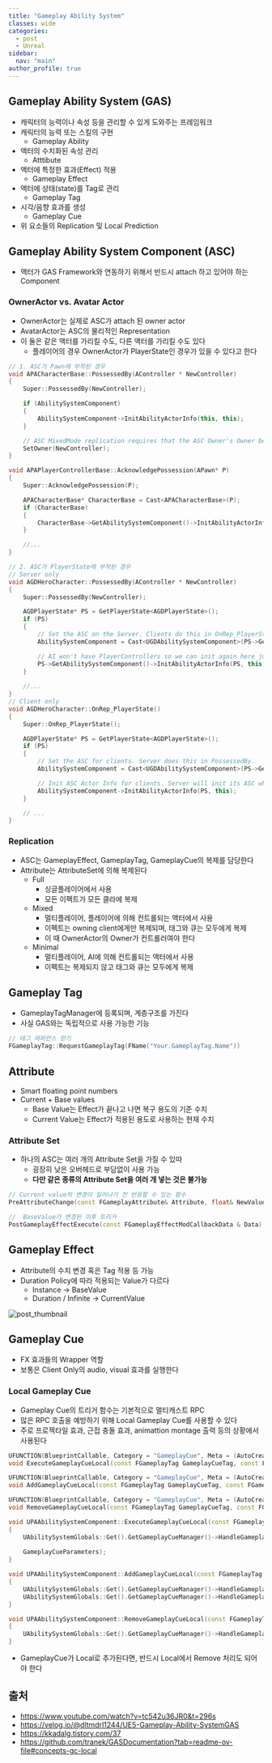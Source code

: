```yaml
---
title: "Gameplay Ability System"
classes: wide
categories: 
  - post
  - Unreal
sidebar:
  nav: "main"
author_profile: true
---
```


## Gameplay Ability System (GAS)
* 캐릭터의 능력이나 속성 등을 관리할 수 있게 도와주는 프레임워크
* 캐릭터의 능력 또는 스킬의 구현
  * Gameplay Ability
* 액터의 수치화된 속성 관리
  * Atttibute
* 액터에 특정한 효과(Effect) 적용  
  * Gameplay Effect
* 액터에 상태(state)를 Tag로 관리 
  * Gameplay Tag
* 시각/음향 효과를 생성
  * Gameplay Cue
* 위 요소들의 Replication 및 Local Prediction

## Gameplay Ability System Component (ASC)
* 액터가 GAS Framework와 연동하기 위해서 반드시 attach 하고 있어야 하는 Component

### OwnerActor vs. Avatar Actor
* OwnerActor는 실제로 ASC가 attach 된 owner actor
* AvatarActor는 ASC의 물리적인 Representation
* 이 둘은 같은 액터를 가리킬 수도, 다른 액터를 가리킬 수도 있다
  * 플레이어의 경우 OwnerActor가 PlayerState인 경우가 있을 수 있다고 한다

```c++
// 1. ASC가 Pawn에 부착된 경우
void APACharacterBase::PossessedBy(AController * NewController)
{
	Super::PossessedBy(NewController);

	if (AbilitySystemComponent)
	{
		AbilitySystemComponent->InitAbilityActorInfo(this, this);
	}

	// ASC MixedMode replication requires that the ASC Owner's Owner be the Controller.
	SetOwner(NewController);
}

void APAPlayerControllerBase::AcknowledgePossession(APawn* P)
{
	Super::AcknowledgePossession(P);

	APACharacterBase* CharacterBase = Cast<APACharacterBase>(P);
	if (CharacterBase)
	{
		CharacterBase->GetAbilitySystemComponent()->InitAbilityActorInfo(CharacterBase, CharacterBase);
	}

	//...
}

// 2. ASC가 PlayerState에 부착된 경우
// Server only
void AGDHeroCharacter::PossessedBy(AController * NewController)
{
	Super::PossessedBy(NewController);

	AGDPlayerState* PS = GetPlayerState<AGDPlayerState>();
	if (PS)
	{
		// Set the ASC on the Server. Clients do this in OnRep_PlayerState()
		AbilitySystemComponent = Cast<UGDAbilitySystemComponent>(PS->GetAbilitySystemComponent());

		// AI won't have PlayerControllers so we can init again here just to be sure. No harm in initing twice for heroes that have PlayerControllers.
		PS->GetAbilitySystemComponent()->InitAbilityActorInfo(PS, this);
	}
	
	//...
}
// Client only
void AGDHeroCharacter::OnRep_PlayerState()
{
	Super::OnRep_PlayerState();

	AGDPlayerState* PS = GetPlayerState<AGDPlayerState>();
	if (PS)
	{
		// Set the ASC for clients. Server does this in PossessedBy.
		AbilitySystemComponent = Cast<UGDAbilitySystemComponent>(PS->GetAbilitySystemComponent());

		// Init ASC Actor Info for clients. Server will init its ASC when it possesses a new Actor.
		AbilitySystemComponent->InitAbilityActorInfo(PS, this);
	}

	// ...
}
```

### Replication
* ASC는 GameplayEffect, GameplayTag, GameplayCue의 복제를 담당한다
* Attribute는 AttributeSet에 의해 복제된다
  * Full
    * 싱글플레이어에서 사용 
    * 모든 이펙트가 모든 클라에 복제
  * Mixed
    * 멀티플레이어, 플레이어에 의해 컨트롤되는 액터에서 사용
    * 이펙트는 owning client에게만 복제되며, 태그와 큐는 모두에게 복제
    * 이 때 OwnerActor의 Owner가 컨트롤러여야 한다
  * Minimal 
    * 멀티플레이어, AI에 의해 컨트롤되는 액터에서 사용
    * 이펙트는 복제되지 않고 태그와 큐는 모두에게 복제

## Gameplay Tag
* GameplayTagManager에 등록되며, 계층구조를 가진다
* 사실 GAS와는 독립적으로 사용 가능한 기능

```c++
// 태그 레퍼런스 얻기
FGameplayTag::RequestGameplayTag(FName("Your.GameplayTag.Name"))
```

## Attribute
* Smart floating point numbers
* Current + Base values
  * Base Value는 Effect가 끝나고 나면 복구 용도의 기준 수치
  * Current Value는 Effect가 적용된 용도로 사용하는 현재 수치

### Attribute Set
* 하나의 ASC는 여러 개의 Attribute Set을 가질 수 있따
  * 굉장히 낮은 오버헤드로 부담없이 사용 가능
  * **다만 같은 종류의 Attribute Set을 여러 개 넣는 것은 불가능**

```c++
// Current value의 변경이 일어나기 전 반응할 수 있는 함수
PreAttributeChange(const FGameplayAttribute& Attribute, float& NewValue);

//  BaseValue가 변경된 이후 트리거
PostGameplayEffectExecute(const FGameplayEffectModCallbackData & Data);
```

## Gameplay Effect
* Attribute의 수치 변경 혹은 Tag 적용 등 가능
* Duration Policy에 따라 적용되는 Value가 다르다
  * Instance -> BaseValue
  * Duration / Infinite -> CurrentValue

![post_thumbnail](/assets/images/Replication/ge.png)

## Gameplay Cue
* FX 효과들의 Wrapper 역할
* 보통은 Client Only의 audio, visual 효과를 실행한다

### Local Gameplay Cue
* Gameplay Cue의 트리거 함수는 기본적으로 멀티캐스트 RPC
* 많은 RPC 호출을 예방하기 위해 Local Gameplay Cue를 사용할 수 있다
* 주로 프로젝타일 효과, 근접 충돌 효과, animattion montage 출력 등의 상황에서 사용된다

```c++
UFUNCTION(BlueprintCallable, Category = "GameplayCue", Meta = (AutoCreateRefTerm = "GameplayCueParameters", GameplayTagFilter = "GameplayCue"))
void ExecuteGameplayCueLocal(const FGameplayTag GameplayCueTag, const FGameplayCueParameters& GameplayCueParameters);

UFUNCTION(BlueprintCallable, Category = "GameplayCue", Meta = (AutoCreateRefTerm = "GameplayCueParameters", GameplayTagFilter = "GameplayCue"))
void AddGameplayCueLocal(const FGameplayTag GameplayCueTag, const FGameplayCueParameters& GameplayCueParameters);

UFUNCTION(BlueprintCallable, Category = "GameplayCue", Meta = (AutoCreateRefTerm = "GameplayCueParameters", GameplayTagFilter = "GameplayCue"))
void RemoveGameplayCueLocal(const FGameplayTag GameplayCueTag, const FGameplayCueParameters& GameplayCueParameters);

void UPAAbilitySystemComponent::ExecuteGameplayCueLocal(const FGameplayTag GameplayCueTag, const FGameplayCueParameters & GameplayCueParameters)
{
	UAbilitySystemGlobals::Get().GetGameplayCueManager()->HandleGameplayCue(GetOwner(), GameplayCueTag, EGameplayCueEvent::Type::Executed, 
    
    GameplayCueParameters);
}

void UPAAbilitySystemComponent::AddGameplayCueLocal(const FGameplayTag GameplayCueTag, const FGameplayCueParameters & GameplayCueParameters)
{
	UAbilitySystemGlobals::Get().GetGameplayCueManager()->HandleGameplayCue(GetOwner(), GameplayCueTag, EGameplayCueEvent::Type::OnActive, GameplayCueParameters);
	UAbilitySystemGlobals::Get().GetGameplayCueManager()->HandleGameplayCue(GetOwner(), GameplayCueTag, EGameplayCueEvent::Type::WhileActive, GameplayCueParameters);
}

void UPAAbilitySystemComponent::RemoveGameplayCueLocal(const FGameplayTag GameplayCueTag, const FGameplayCueParameters & GameplayCueParameters)
{
	UAbilitySystemGlobals::Get().GetGameplayCueManager()->HandleGameplayCue(GetOwner(), GameplayCueTag, EGameplayCueEvent::Type::Removed, GameplayCueParameters);
}
```

* GameplayCue가 Local로 추가된다면, 반드시 Local에서 Remove 처리도 되어야 한다

## 출처
* https://www.youtube.com/watch?v=tc542u36JR0&t=296s
* https://velog.io/@dltmdrl1244/UE5-Gameplay-Ability-SystemGAS
* https://kkadalg.tistory.com/37
* https://github.com/tranek/GASDocumentation?tab=readme-ov-file#concepts-gc-local